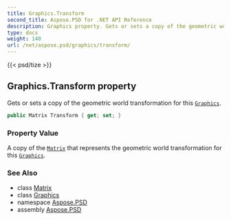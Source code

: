```yaml
---
title: Graphics.Transform
second_title: Aspose.PSD for .NET API Reference
description: Graphics property. Gets or sets a copy of the geometric world transformation for this Graphics
type: docs
weight: 140
url: /net/aspose.psd/graphics/transform/
---
```

{{< psd/tize >}}
## Graphics.Transform property

Gets or sets a copy of the geometric world transformation for this [`Graphics`](../).

```csharp
public Matrix Transform { get; set; }
```

### Property Value

A copy of the [`Matrix`](../../matrix/) that represents the geometric world transformation for this [`Graphics`](../).

### See Also

* class [Matrix](../../matrix/)
* class [Graphics](../)
* namespace [Aspose.PSD](../../graphics/)
* assembly [Aspose.PSD](../../../)


